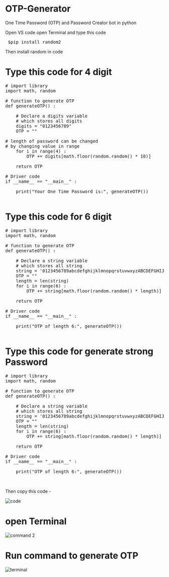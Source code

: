 # OTP-Generator
One Time Password (OTP) and Password Creator bot in python

Open VS code
open Terminal and type this code 
<pre> $pip install random2</pre>
Then install random in code
# Type this code for 4 digit
<pre>
# import library
import math, random

# function to generate OTP
def generateOTP() :

	# Declare a digits variable
	# which stores all digits
	digits = "0123456789"
	OTP = ""

# length of password can be changed
# by changing value in range
	for i in range(4) :
		OTP += digits[math.floor(random.random() * 10)]

	return OTP

# Driver code
if __name__ == "__main__" :
	
	print("Your One Time Password is:", generateOTP())

</pre>

# Type this code for 6 digit
<pre>
# import library
import math, random

# function to generate OTP
def generateOTP() :

	# Declare a string variable
	# which stores all string
	string = '0123456789abcdefghijklmnopqrstuvwxyzABCDEFGHIJKLMNOPQRSTUVWXYZ'
	OTP = ""
	length = len(string)
	for i in range(6) :
		OTP += string[math.floor(random.random() * length)]

	return OTP

# Driver code
if __name__ == "__main__" :
	
	print("OTP of length 6:", generateOTP())

</pre>

# Type this code for generate strong Password

<pre>
# import library
import math, random

# function to generate OTP
def generateOTP() :

	# Declare a string variable
	# which stores all string
	string = '0123456789abcdefghijklmnopqrstuvwxyzABCDEFGHIJKLMNOPQRSTUVWXYZ'
	OTP = ""
	length = len(string)
	for i in range(6) :
		OTP += string[math.floor(random.random() * length)]

	return OTP

# Driver code
if __name__ == "__main__" :
	
	print("OTP of length 6:", generateOTP())


</pre>

Then copy this code -

![code](https://user-images.githubusercontent.com/90886082/218302252-20080cce-1b5d-436c-a47a-efe41e0b0366.png)

# open Terminal

![command 2](https://user-images.githubusercontent.com/90886082/218302257-d05a2150-85dc-4983-af12-9fc98873a254.png)

# Run command to generate OTP

![terminal](https://user-images.githubusercontent.com/90886082/218302259-9c717c87-443b-46b1-aabd-e335cf4293e1.png)
